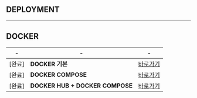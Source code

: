 DEPLOYMENT
---

---
DOCKER
---
|-|-|-|
|-|-|-|
|[완료]|**DOCKER 기본**|[바로가기](DOCUMENT/04_)|
|[완료]|**DOCKER COMPOSE**|[바로가기](DOCUMENT/05_)|
|[완료]|**DOCKER HUB + DOCKER COMPOSE**|[바로가기](DOCUMENT/06_)|










